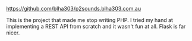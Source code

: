 https://github.com/blha303/p2sounds.blha303.com.au

This is the project that made me stop writing PHP. I tried my hand at implementing a REST API from scratch and it wasn't fun at all. Flask is far nicer.
